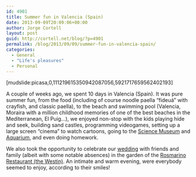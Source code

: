 ```yaml
---
id: 4901
title: Summer fun in Valencia (Spain)
date: 2013-09-09T20:09:06+00:00
author: Jorge Cortell
layout: post
guid: http://cortell.net/blog/?p=4901
permalink: /blog/2013/09/09/summer-fun-in-valencia-spain/
categories:
  - General
  - "Life's pleasures"
  - Personal
---
```

[mudslide:picasa,0,111219615350942087056,5921717659562402193]

A couple of weeks ago, we spent 10 days in Valencia (Spain). It was pure summer fun, from the food (including of course noodle paella &#8220;fideuá&#8221; with crayfish, and classic paella), to the beach and swimming pool (Valencia, Moraira with a million childhood memories of one of the best beaches in the Mediterranean, El Puig&#8230;), we enjoyed non-stop with the kids playing hide and seek, building sand castles, programming videogames, setting up a large screen &#8220;cinema&#8221; to watch cartoons, going to the <a title="http://www.cac.es/museo/" href="http://www.cac.es/museo/" target="_blank">Science Museum</a> and <a title="http://www.cac.es/oceanografic/" href="http://www.cac.es/oceanografic/" target="_blank">Aquarium</a>, and even doing homework.

We also took the opportunity to celebrate our <a title="http://www.theknot.com/wedding/Stephanie-and-Jorge" href="http://www.theknot.com/wedding/Stephanie-and-Jorge" target="_blank">wedding</a> with friends and family (albeit with some notable absences) in the garden of the <a title="http://www.westinvalencia.com/en/Rosmarino_restaurant" href="http://www.westinvalencia.com/en/Rosmarino_restaurant" target="_blank">Rosmarino Restaurant (the Westin)</a>. An intimate and warm evening, were everybody seemed to enjoy, according to their smiles!